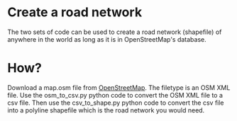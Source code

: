 # Create a road network

The two sets of code can be used to create a road network (shapefile) of anywhere in the world as long as it is in OpenStreetMap's database.

# How?
Download a map.osm file from [OpenStreetMap](https://www.openstreetmap.org/export#map=12/51.5389/0.0803). The filetype is an OSM XML file. Use the osm_to_csv.py python code to convert the OSM XML file to a csv file. Then use the csv_to_shape.py python code to convert the csv file into a polyline shapefile which is the road network you would need. 
